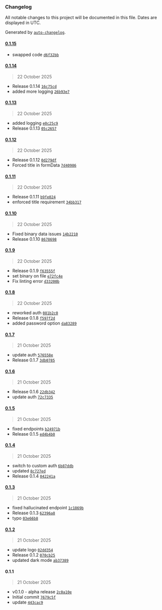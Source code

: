 ### Changelog

All notable changes to this project will be documented in this file. Dates are displayed in UTC.

Generated by [`auto-changelog`](https://github.com/CookPete/auto-changelog).

#### [0.1.15](https://github.com/paschembri/n8n-nodes-askmeeya/compare/0.1.14...0.1.15)

- swapped code [`d6f32bb`](https://github.com/paschembri/n8n-nodes-askmeeya/commit/d6f32bb3ca8c8bb8911ef0563b0fa654ca479227)

#### [0.1.14](https://github.com/paschembri/n8n-nodes-askmeeya/compare/0.1.13...0.1.14)

> 22 October 2025

- Release 0.1.14 [`16c75cd`](https://github.com/paschembri/n8n-nodes-askmeeya/commit/16c75cd5610261ad4ea66bb6cc9db497356b0053)
- added more logging [`26b93e7`](https://github.com/paschembri/n8n-nodes-askmeeya/commit/26b93e70a85a4a917880ddc39950a56084911379)

#### [0.1.13](https://github.com/paschembri/n8n-nodes-askmeeya/compare/0.1.12...0.1.13)

> 22 October 2025

- added logging [`e0c25c9`](https://github.com/paschembri/n8n-nodes-askmeeya/commit/e0c25c9d3f3accfdad66223b5a3464ef75583017)
- Release 0.1.13 [`05c2657`](https://github.com/paschembri/n8n-nodes-askmeeya/commit/05c26576f8f4eb8d6dc4c7497b6eaefa89a8f74e)

#### [0.1.12](https://github.com/paschembri/n8n-nodes-askmeeya/compare/0.1.11...0.1.12)

> 22 October 2025

- Release 0.1.12 [`0d279df`](https://github.com/paschembri/n8n-nodes-askmeeya/commit/0d279df99d76091bb42625acae98c998349e3e1a)
- Forced title in formData [`7d40986`](https://github.com/paschembri/n8n-nodes-askmeeya/commit/7d409865473329036c80a3756715d21a883827f5)

#### [0.1.11](https://github.com/paschembri/n8n-nodes-askmeeya/compare/0.1.10...0.1.11)

> 22 October 2025

- Release 0.1.11 [`b9fe024`](https://github.com/paschembri/n8n-nodes-askmeeya/commit/b9fe024eee4a4272b285561331f7e407e78ca015)
- enforced title requirement [`34bb317`](https://github.com/paschembri/n8n-nodes-askmeeya/commit/34bb317ed56cb8e14748013c687b94245dcd87a5)

#### [0.1.10](https://github.com/paschembri/n8n-nodes-askmeeya/compare/0.1.9...0.1.10)

> 22 October 2025

- Fixed binary data issues [`14b2210`](https://github.com/paschembri/n8n-nodes-askmeeya/commit/14b22106eb3150bd0a4f4cf75399177baab10471)
- Release 0.1.10 [`8678698`](https://github.com/paschembri/n8n-nodes-askmeeya/commit/86786983048503116d4e77d1c424448a378bb818)

#### [0.1.9](https://github.com/paschembri/n8n-nodes-askmeeya/compare/0.1.8...0.1.9)

> 22 October 2025

- Release 0.1.9 [`f63555f`](https://github.com/paschembri/n8n-nodes-askmeeya/commit/f63555fb40b8a75622eb627154a4de075c646076)
- set binary on file [`e72fc4e`](https://github.com/paschembri/n8n-nodes-askmeeya/commit/e72fc4e7253b8c60939338e779fba9905a1fb3ea)
- Fix linting error [`d33200b`](https://github.com/paschembri/n8n-nodes-askmeeya/commit/d33200bfed55a5df9675de5cce0e4e7f691cf0f4)

#### [0.1.8](https://github.com/paschembri/n8n-nodes-askmeeya/compare/0.1.7...0.1.8)

> 22 October 2025

- reworked auth [`081b2c0`](https://github.com/paschembri/n8n-nodes-askmeeya/commit/081b2c0b1ac3fc3d5dc6b579ec9b65570fee2a07)
- Release 0.1.8 [`f597f2d`](https://github.com/paschembri/n8n-nodes-askmeeya/commit/f597f2ddcd271c61daca17574e3741bdab3f9c39)
- added password option [`da83289`](https://github.com/paschembri/n8n-nodes-askmeeya/commit/da83289c9a59dfdc7d03558c866287a26b6c563d)

#### [0.1.7](https://github.com/paschembri/n8n-nodes-askmeeya/compare/0.1.6...0.1.7)

> 21 October 2025

- update auth [`576558e`](https://github.com/paschembri/n8n-nodes-askmeeya/commit/576558e8bd5ce38f5985a269031f313df6785f30)
- Release 0.1.7 [`3db0785`](https://github.com/paschembri/n8n-nodes-askmeeya/commit/3db07852e11fc1fc6642e46aa1f62e961329e85d)

#### [0.1.6](https://github.com/paschembri/n8n-nodes-askmeeya/compare/0.1.5...0.1.6)

> 21 October 2025

- Release 0.1.6 [`22db342`](https://github.com/paschembri/n8n-nodes-askmeeya/commit/22db3429a2a745738df1c90beee216492146b800)
- update auth [`72c7335`](https://github.com/paschembri/n8n-nodes-askmeeya/commit/72c7335d163a5fad47a98871fd4e203e140c3771)

#### [0.1.5](https://github.com/paschembri/n8n-nodes-askmeeya/compare/0.1.4...0.1.5)

> 21 October 2025

- fixed endpoints [`b24971b`](https://github.com/paschembri/n8n-nodes-askmeeya/commit/b24971be213f857c149e5ff8dad2c5fed6e4a785)
- Release 0.1.5 [`ed4b4b0`](https://github.com/paschembri/n8n-nodes-askmeeya/commit/ed4b4b0fb44b45ebc33bf10cb9f5fe3d325f9d65)

#### [0.1.4](https://github.com/paschembri/n8n-nodes-askmeeya/compare/0.1.3...0.1.4)

> 21 October 2025

- switch to custom auth [`6b87ddb`](https://github.com/paschembri/n8n-nodes-askmeeya/commit/6b87ddbf4fbc761b7699eaea51737fe4a86de608)
- updated [`8c727ed`](https://github.com/paschembri/n8n-nodes-askmeeya/commit/8c727ed4cb06ac6d5303a38889ac9d5de25af88a)
- Release 0.1.4 [`042241a`](https://github.com/paschembri/n8n-nodes-askmeeya/commit/042241ab461ca7fa3147866ae2dfb7c1d65ed267)

#### [0.1.3](https://github.com/paschembri/n8n-nodes-askmeeya/compare/0.1.2...0.1.3)

> 21 October 2025

- fixed hallucinated endpoint [`1c1869b`](https://github.com/paschembri/n8n-nodes-askmeeya/commit/1c1869b452e54a217253a738f56cfdd5ddd34c78)
- Release 0.1.3 [`62396a8`](https://github.com/paschembri/n8n-nodes-askmeeya/commit/62396a84b5049bbb4a99917c96df04b2b6ca60a0)
- typo [`03e66b8`](https://github.com/paschembri/n8n-nodes-askmeeya/commit/03e66b8384a3632753822c01dafed449228a3df0)

#### [0.1.2](https://github.com/paschembri/n8n-nodes-askmeeya/compare/0.1.1...0.1.2)

> 21 October 2025

- update logo [`02dd354`](https://github.com/paschembri/n8n-nodes-askmeeya/commit/02dd3543f8449dbb995794779f6874e9cee1b422)
- Release 0.1.2 [`070cb25`](https://github.com/paschembri/n8n-nodes-askmeeya/commit/070cb25b0ecd1587fd428151d86da512576e7302)
- updated dark mode [`ab37389`](https://github.com/paschembri/n8n-nodes-askmeeya/commit/ab373891bd8a5ad219890ad117bb06ce15838969)

#### 0.1.1

> 21 October 2025

- v0.1.0 - alpha release [`2c0a10e`](https://github.com/paschembri/n8n-nodes-askmeeya/commit/2c0a10efe3d86b20771e02fd163641f1ebf4f525)
- Initial commit [`7679c5f`](https://github.com/paschembri/n8n-nodes-askmeeya/commit/7679c5fd4d2e4de605fd6f729ad1a5a9f4d5b02d)
- update [`443cac9`](https://github.com/paschembri/n8n-nodes-askmeeya/commit/443cac9ba4b6b673a2624af520288e8f85faff80)
